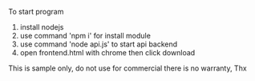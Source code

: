 To start program

1. install nodejs
2. use command 'npm i' for install module
3. use command 'node api.js' to start api backend
4. open frontend.html with chrome then click download

This is sample only, do not use for commercial there is no warranty, Thx
